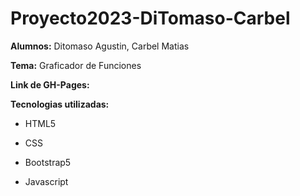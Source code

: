 # Proyecto2023-DiTomaso-Carbel

**Alumnos:** Ditomaso Agustin, Carbel Matias

**Tema:** Graficador de Funciones

**Link de GH-Pages:**

**Tecnologias utilizadas:**

  - HTML5
  
  - CSS
  
  - Bootstrap5
  
  - Javascript
